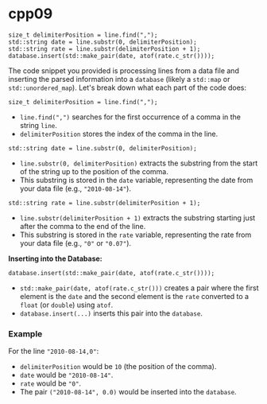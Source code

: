 # cpp09
```
size_t delimiterPosition = line.find(",");
std::string date = line.substr(0, delimiterPosition);
std::string rate = line.substr(delimiterPosition + 1);
database.insert(std::make_pair(date, atof(rate.c_str())));
```

The code snippet you provided is processing lines from a data file and inserting the parsed information into a `database` (likely a `std::map` or `std::unordered_map`). Let's break down what each part of the code does:


   ```
   size_t delimiterPosition = line.find(",");
   ```
   - `line.find(",")` searches for the first occurrence of a comma in the string `line`.
   - `delimiterPosition` stores the index of the comma in the line.

   ```
   std::string date = line.substr(0, delimiterPosition);
   ```
   - `line.substr(0, delimiterPosition)` extracts the substring from the start of the string up to the position of the comma.
   - This substring is stored in the `date` variable, representing the date from your data file (e.g., `"2010-08-14"`).


   ```
   std::string rate = line.substr(delimiterPosition + 1);
   ```
   - `line.substr(delimiterPosition + 1)` extracts the substring starting just after the comma to the end of the line.
   - This substring is stored in the `rate` variable, representing the rate from your data file (e.g., `"0"` or `"0.07"`).

**Inserting into the Database:**
   ```
   database.insert(std::make_pair(date, atof(rate.c_str())));
   ```
   - `std::make_pair(date, atof(rate.c_str()))` creates a pair where the first element is the `date` and the second element is the `rate` converted to a `float` (or `double`) using `atof`.
   - `database.insert(...)` inserts this pair into the `database`.

### Example
For the line `"2010-08-14,0"`:
- `delimiterPosition` would be `10` (the position of the comma).
- `date` would be `"2010-08-14"`.
- `rate` would be `"0"`.
- The pair `("2010-08-14", 0.0)` would be inserted into the `database`.

